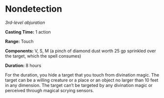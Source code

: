 <title>Nondetection</title>

# Nondetection

_3rd-level abjuration_

**Casting Time:** 1 action

**Range:** Touch

**Components:** V, S, M (a pinch of diamond
dust worth 25 gp sprinkled over the target,
which the spell consumes)

**Duration:** 8 hours

For the duration, you hide a target that you
touch from divination magic. The target can
be a willing creature or a place or an object
no larger than 10 feet in any dimension. The
target can’t be targeted by any divination
magic or perceived through magical scrying
sensors.



